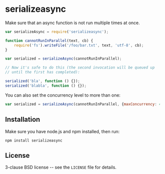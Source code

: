 serializeasync
==============

Make sure that an async function is not run multiple times at once.

```javascript
var serializeAsync = require('serializeasync');

function cannotRunInParallel(text, cb) {
    require('fs').writeFile('/foo/bar.txt', text, 'utf-8', cb);
}

var serialized = serializeAsync(cannotRunInParallel);

// Now it's safe to do this (the second invocation will be queued up
// until the first has completed):

serialized('bla', function () {});
serialized('blabla', function () {});
```

You can also set the concurrency level to more than one:

```javascript
var serialized = serializeAsync(cannotRunInParallel, {maxConcurrency: 4});
```

Installation
------------

Make sure you have node.js and npm installed, then run:

    npm install serializeasync

License
-------

3-clause BSD license -- see the `LICENSE` file for details.
